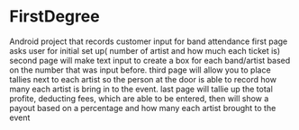 # FirstDegree
Android project that records customer input for band attendance
first page asks user for initial set up( number of artist and how much each ticket is)
second page will make text input to create a box for each band/artist based on the number that was input before.
third page will allow you to place tallies next to each artist so the person at the door is able to record how many each artist is bring in to the event.
last page will tallie up the total profite, deducting fees, which are able to be entered, then will show a payout based on a percentage and how many each artist brought to the event
